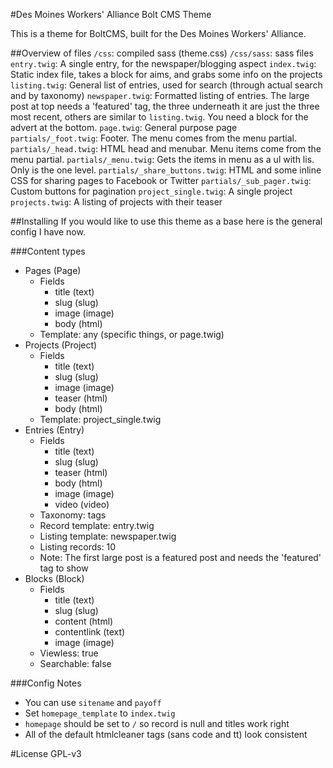 #Des Moines Workers' Alliance Bolt CMS Theme

This is a theme for BoltCMS, built for the Des Moines Workers' Alliance.

##Overview of files
`/css`: compiled sass (theme.css)
`/css/sass`: sass files
`entry.twig`: A single entry, for the newspaper/blogging aspect
`index.twig`: Static index file, takes a block for aims, and grabs some info on the projects
`listing.twig`: General list of entries, used for search (through actual search and by taxonomy)
`newspaper.twig`: Formatted listing of entries. The large post at top needs a 'featured' tag, the three underneath it are just the three most recent, others are similar to `listing.twig`. You need a block for the advert at the bottom.
`page.twig`: General purpose page
`partials/_foot.twig`: Footer. The menu comes from the menu partial.
`partials/_head.twig`: HTML head and menubar. Menu items come from the menu partial.
`partials/_menu.twig`: Gets the items in menu as a ul with lis. Only is the one level.
`partials/_share_buttons.twig`: HTML and some inline CSS for sharing pages to Facebook or Twitter
`partials/_sub_pager.twig`: Custom buttons for pagination
`project_single.twig`: A single project
`projects.twig`: A listing of projects with their teaser

##Installing
If you would like to use this theme as a base here is the general config I have now.

###Content types

* Pages (Page)
	* Fields
		* title (text)
		* slug (slug)
		* image (image)
		* body (html)
	* Template: any (specific things, or page.twig)
* Projects (Project)
	* Fields
		* title (text)
		* slug (slug)
		* image (image)
		* teaser (html)
		* body (html)
	* Template: project_single.twig
* Entries (Entry)
	* Fields
		* title (text)
		* slug (slug)
		* teaser (html)
		* body (html)
		* image (image)
		* video (video)
	* Taxonomy: tags
	* Record template: entry.twig
	* Listing template: newspaper.twig
	* Listing records: 10
	* Note: The first large post is a featured post and needs the 'featured' tag to show
* Blocks (Block)
	* Fields
		* title (text)
		* slug (slug)
		* content (html)
		* contentlink (text)
		* image (image)
	* Viewless: true
	* Searchable: false

###Config Notes
* You can use `sitename` and `payoff`
* Set `homepage_template` to `index.twig`
* `homepage` should be set to `/` so record is null and titles work right
* All of the default htmlcleaner tags (sans code and tt) look consistent

#License
GPL-v3
